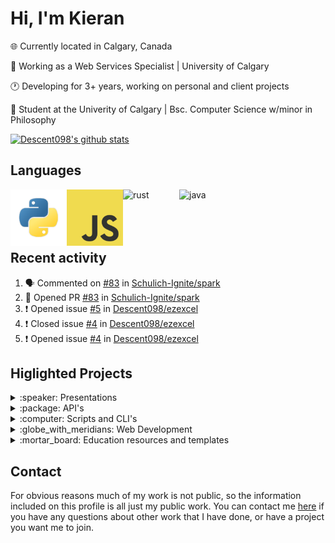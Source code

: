 # Hi, I'm Kieran
 
:globe_with_meridians: Currently located in Calgary, Canada

:office: Working as a Web Services Specialist | University of Calgary

:clock1: Developing for 3+ years, working on personal and client projects
 
:school: Student at the Univerity of Calgary | Bsc. Computer Science w/minor in Philosophy

[![Descent098's github stats](https://github-readme-stats.vercel.app/api?username=descent098&layout=compact&show_icons=true&hide=stars&count_private=true&hide_title=true)](https://github.com/descent098)

## Languages

<a href="https://github.com/Descent098?tab=repositories&q=&type=&language=python" ><img align="left" src="https://raw.githubusercontent.com/github/explore/80688e429a7d4ef2fca1e82350fe8e3517d3494d/topics/python/python.png" width="90px" height="90px" alt="Python"></a>

<a href="https://github.com/Descent098?tab=repositories&q=&type=&language=javascript" ><img align="left" src="https://raw.githubusercontent.com/github/explore/80688e429a7d4ef2fca1e82350fe8e3517d3494d/topics/javascript/javascript.png" width="90px" height="90px" alt="javascript"></a>

<a href="https://github.com/Descent098?tab=repositories&q=&type=&language=rust" ><img align="left" src="https://rustacean.net/assets/rustacean-flat-noshadow.svg" width="90px" height="90px" alt="rust"></a>

<a href="https://github.com/Descent098?tab=repositories&q=&type=&language=java" ><img align="left" src="https://its.inside.tru.ca/files/2013/02/java.png" width="90px" height="90px" alt="java"></a>

<br>
</br>
<br>
</br>

## Recent activity

<!--START_SECTION:activity-->
1. 🗣 Commented on [#83](https://github.com/Schulich-Ignite/spark/issues/83) in [Schulich-Ignite/spark](https://github.com/Schulich-Ignite/spark)
2. 💪 Opened PR [#83](https://github.com/Schulich-Ignite/spark/pull/83) in [Schulich-Ignite/spark](https://github.com/Schulich-Ignite/spark)
3. ❗️ Opened issue [#5](https://github.com/Descent098/ezexcel/issues/5) in [Descent098/ezexcel](https://github.com/Descent098/ezexcel)
4. ❗️ Closed issue [#4](https://github.com/Descent098/ezexcel/issues/4) in [Descent098/ezexcel](https://github.com/Descent098/ezexcel)
5. ❗️ Opened issue [#4](https://github.com/Descent098/ezexcel/issues/4) in [Descent098/ezexcel](https://github.com/Descent098/ezexcel)
<!--END_SECTION:activity-->

<!-- TODO: Add contact section here -->

## Higlighted Projects

<details>
 <summary>:speaker: Presentations</summary>
 <a href="https://kieranwood.ca/static-site-hosting">
   <img alt-"static-site-hosting" src="https://github-readme-stats.vercel.app/api/pin/?username=descent098&repo=static-site-hosting">
 </a>
 <a href="https://kieranwood.ca/basic-web-technologies">
   <img alt-"basic-web-technologies" src="https://github-readme-stats.vercel.app/api/pin/?username=descent098&repo=basic-web-technologies">
 </a>
</details>

<details>
 <summary>:package: API's</summary>
 <a href="https://kieranwood.ca/sdu">
   <img alt-"sdu" src="https://github-readme-stats.vercel.app/api/pin/?username=descent098&repo=sdu">
 </a>
 <a href="https://kieranwood.ca/ezexcel">
   <img alt-"ezexcel" src="https://github-readme-stats.vercel.app/api/pin/?username=descent098&repo=ezexcel">
 </a>
</details>

<details>
 <summary>:computer: Scripts and CLI's</summary>
 <a href="https://github.com/descent098/sws">
   <img alt-"sws" src="https://github-readme-stats.vercel.app/api/pin/?username=descent098&repo=sws">
 </a>
 <a href="https://github.com/descent098/pystall">
   <img alt-"pystall" src="https://github-readme-stats.vercel.app/api/pin/?username=descent098&repo=pystall">
 </a>
 <a href="https://github.com/descent098/ahd">
   <img alt-"ahd" src="https://github-readme-stats.vercel.app/api/pin/?username=descent098&repo=ahd">
 </a>
 <a href="https://github.com/descent098/otp_emoji">
   <img alt-"otp_emoji" src="https://github-readme-stats.vercel.app/api/pin/?username=descent098&repo=otp_emoji">
 </a>
</details>

<details>
 <summary>:globe_with_meridians: Web Development</summary>

 <a href="https://github.com/Descent098/ignite-site-2019">
   <img alt-"Schulich Ignite" src="https://github-readme-stats.vercel.app/api/pin/?username=Descent098&repo=ignite-site-2019">
 </a>
 <a href="https://github.com/descent098/ideas-plz">
   <img alt-"ideas-plz" src="https://github-readme-stats.vercel.app/api/pin/?username=descent098&repo=ideas-plz">
 </a>
 <a href="https://github.com/descent098/slack-connect-4-bot">
   <img alt-"slack-connect-4-bot" src="https://github-readme-stats.vercel.app/api/pin/?username=descent098&repo=slack-connect-4-bot">
 </a>
 <a href="https://github.com/descent098/markdown-writer">
   <img alt-"markdown-writer" src="https://github-readme-stats.vercel.app/api/pin/?username=descent098&repo=markdown-writer">
 </a>
  <a href="https://github.com/Schulich-ignite/website">
   <img alt-"markdown-writer" src="https://github-readme-stats.vercel.app/api/pin/?username=Schulich-ignite&repo=website">
 </a>
</details>

<details>
  <summary>:mortar_board: Education resources and templates</summary>

 <a href="https://github.com/descent098/simple-otp">
   <img alt-"simple-otp" src="https://github-readme-stats.vercel.app/api/pin/?username=descent098&repo=simple-otp">
 </a>
 <a href="https://github.com/descent098/Diffie-Hellman">
   <img alt-"Diffie-Hellman" src="https://github-readme-stats.vercel.app/api/pin/?username=descent098&repo=Diffie-Hellman">
 </a>
 <a href="https://github.com/descent098/Flask-Heroku">
   <img alt-"Flask-Heroku" src="https://github-readme-stats.vercel.app/api/pin/?username=descent098&repo=Flask-Heroku">
 </a>
 <a href="https://github.com/descent098/projects-experiments">
   <img alt-"projects-experiments" src="https://github-readme-stats.vercel.app/api/pin/?username=descent098&repo=projects-experiments">
 </a>
 <a href="https://github.com/canadian-coding/python-package-template">
   <img alt-"python-package-template" src="https://github-readme-stats.vercel.app/api/pin/?username=canadian-coding&repo=python-package-template">
 </a>
 <a href="https://github.com/canadian-coding/posts">
   <img alt-"posts" src="https://github-readme-stats.vercel.app/api/pin/?username=canadian-coding&repo=posts">
 </a>
</details>

## Contact

For obvious reasons much of my work is not public, so the information included on this profile is all just my public work. You can contact me [here](https://kieranwood.ca#contact) if you have any questions about other work that I have done, or have a project you want me to join.


